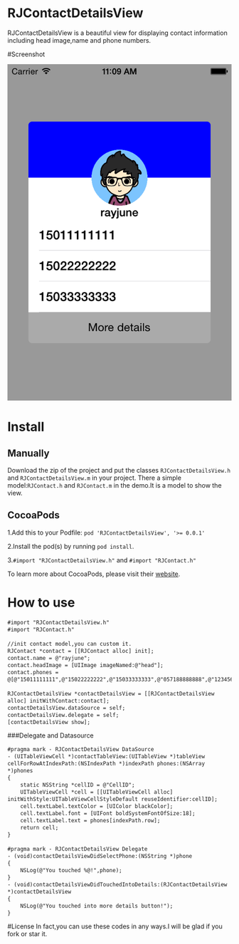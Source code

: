 RJContactDetailsView
====================

RJContactDetailsView is a beautiful view for displaying contact information including head image,name and phone numbers.

#Screenshot

![Resize icon](https://raw.githubusercontent.com/wuleijun/RJContactDetailsView/master/screenshot.png)

# Install

## Manually
Download the zip of the project and put the classes `RJContactDetailsView.h` and `RJContactDetailsView.m` in your project. There a simple model:`RJContact.h` and `RJContact.m` in the demo.It is a model to show the view.

## CocoaPods
1.Add this to your Podfile: ```pod 'RJContactDetailsView', '>= 0.0.1'```

2.Install the pod(s) by running `pod install`.

3.`#import "RJContactDetailsView.h"` and `#import "RJContact.h"`

To learn more about CocoaPods, please visit their [website](http://cocoapods.org).

How to use
=========
	#import "RJContactDetailsView.h"
	#import "RJContact.h"

	//init contact model,you can custom it.
	RJContact *contact = [[RJContact alloc] init];
    contact.name = @"rayjune";
    contact.headImage = [UIImage imageNamed:@"head"];
    contact.phones = @[@"15011111111",@"15022222222",@"15033333333",@"057188888888",@"123456"];
    
    RJContactDetailsView *contactDetailsView = [[RJContactDetailsView alloc] initWithContact:contact];
    contactDetailsView.dataSource = self;	
    contactDetailsView.delegate = self;
    [contactDetailsView show];

###Delegate and Datasource

	#pragma mark - RJContactDetailsView DataSource
	- (UITableViewCell *)contactTableView:(UITableView *)tableView cellForRowAtIndexPath:(NSIndexPath *)indexPath phones:(NSArray *)phones
	{
        static NSString *cellID = @"CellID";
        UITableViewCell *cell = [[UITableViewCell alloc] initWithStyle:UITableViewCellStyleDefault reuseIdentifier:cellID];
        cell.textLabel.textColor = [UIColor blackColor];
        cell.textLabel.font = [UIFont boldSystemFontOfSize:18];
        cell.textLabel.text = phones[indexPath.row];
        return cell;
	}

	#pragma mark - RJContactDetailsView Delegate
	- (void)contactDetailsViewDidSelectPhone:(NSString *)phone
	{
	    NSLog(@"You touched %@!",phone);
	}
	- (void)contactDetailsViewDidTouchedIntoDetails:(RJContactDetailsView *)contactDetailsView
	{
        NSLog(@"You touched into more details button!");
	}
	
	
#License
In fact,you can use these codes in any ways.I will be glad if you fork or star it.